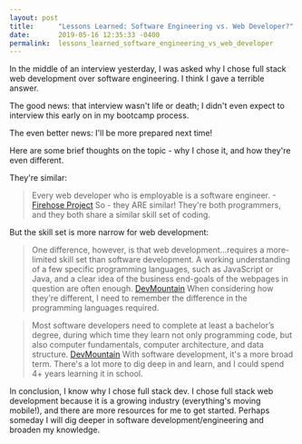 ```yaml
---
layout: post
title:      "Lessons Learned: Software Engineering vs. Web Developer?"
date:       2019-05-16 12:35:33 -0400
permalink:  lessons_learned_software_engineering_vs_web_developer
---
```



In the middle of an interview yesterday, I was asked why I chose full stack web development over software engineering. I think I gave a terrible answer.

The good news: that interview wasn't life or death; I didn't even expect to interview this early on in my bootcamp process. 

The even better news: I'll be more prepared next time!

Here are some brief thoughts on the topic - why I chose it, and how they're even different.


They're similar:
> Every web developer who is employable is a software engineer. -[Firehose Project](http://blog.thefirehoseproject.com/posts/software-engineer-vs-web-developer/)
So - they ARE similar! They're both programmers, and they both share a similar skill set of coding.

But the skill set is more narrow for web development:
> One difference, however, is that web development...requires a more-limited skill set than software development. A working understanding of a few specific programming languages, such as JavaScript or Java, and a clear idea of the business end-goals of the webpages in question are often enough. [DevMountain](http://https://blog.devmountain.com/web-development-vs-software-development-which-is-the-better-career-choice/)
When considering how they're different, I need to remember the difference in the programming languages required. 

>  Most software developers need to complete at least a bachelor’s degree, during which time they learn not only programming code, but also computer fundamentals, computer architecture, and data structure. [DevMountain](https://blog.devmountain.com/web-development-vs-software-development-which-is-the-better-career-choice/)
With software development, it's a more broad term. There's a lot more to dig deep in and learn, and I could spend 4+ years learning it in school.


In conclusion, I know why I chose full stack dev. I chose full stack web development because it is a growing industry (everything's moving mobile!), and there are more resources for me to get started. 
Perhaps someday I will dig deeper in software development/engineering and broaden my knowledge.



